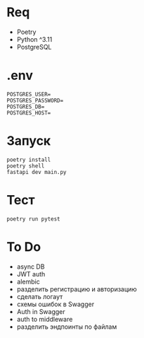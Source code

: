 # Req

- Poetry
- Python ^3.11
- PostgreSQL

# .env

```
POSTGRES_USER=
POSTGRES_PASSWORD=
POSTGRES_DB=
POSTGRES_HOST=
```

# Запуск

```
poetry install
poetry shell
fastapi dev main.py
```

# Тест

```
poetry run pytest
```

# To Do

- async DB
- JWT auth
- alembic
- разделить регистрацию и авторизацию
- сделать логаут
- схемы ошибок в Swagger
- Auth in Swagger
- auth to middleware
- разделить эндпоинты по файлам
